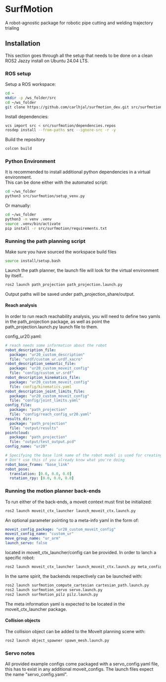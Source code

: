 # SurfMotion

A robot-agnostic package for robotic pipe cutting and welding trajectory trialing

## Installation

This section goes through all the setup that needs to be done on a clean ROS2 Jazzy install on Ubuntu 24.04 LTS.

### ROS setup

Setup a ROS workspace:

``` bash
cd ~
mkdir -p /ws_folder/src
cd ~/ws_folder
git clone https://github.com/carlhjal/surfmotion_dev.git src/surfmotion
```

Install dependencies:

``` bash
vcs import src < src/surfmotion/dependencies.repos
rosdep install --from-paths src --ignore-src -r -y
```

Build the repository

``` bash
colcon build
```

### Python Environment

It is recommended to install additional python dependencies in a virtual environment.  
This can be done either with the automated script:

``` bash
cd ~/ws_folder
python3 src/surfmotion/setup_venv.py
```

Or manually:

``` bash
cd ~/ws_folder
python3 -m venv .venv
source .venv/bin/activate
pip install -r src/surfmotion/requirements.txt
```

### Running the path planning script

Make sure you have sourced the workspace build files

``` bash
source install/setup.bash
```

Launch the path planner, the launch file will look for the virtual environment by itself..

``` bash
ros2 launch path_projection path_projection.launch.py
```

Output paths will be saved under path_projection_share/output.

#### Reach analysis

In order to run reach reachability analysis, you will need to define two yamls in the path_projection package, as well as point the path_projection.launch.py launch file to them.

config_ur20.yaml:

```yaml
# reach needs some information about the robot
robot_description_file: 
  package: "ur20_custom_description"
  file: "urdf/custom_ur.urdf.xacro"
robot_description_semantic_file: 
  package: "ur20_custom_moveit_config"
  file: "config/custom_ur.srdf"
robot_description_kinematics_file:
  package: "ur20_custom_moveit_config"
  file: config/kinematics.yaml
robot_description_joint_limits_file:
  package: "ur20_custom_moveit_config"
  file: "config/joint_limits.yaml"
config_file: 
  package: "path_projection"
  file: "config/reach_config_ur20.yaml"
results_dir:
  package: "path_projection"
  file: "output/results"
pointcloud:
  package: "path_projection"
  file: "output/test_output.pcd"
config_name: "ur20"

# Specifying the base link name of the robot model is used for creating a virtual joint between world and robot_base_frame
# Don't use this if you already know what you're doing 
robot_base_frame: "base_link"
robot_pose: 
  translation: [0.0, 0.0, 0.0]
  rotation_rpy: [0.0, 0.0, 0.0]
```

### Running the motion planner back-ends

To run either of the back-ends, a moveit context must first be initialized:

```bash
ros2 launch moveit_ctx_launcher launch_moveit_ctx.launch.py 
```

An optional parameter pointing to a meta-info yaml in the form of:

```yaml
moveit_config_package: "ur20_custom_moveit_config"
moveit_config_name: "custom_ur"
move_group_name: "ur_arm"
launch_servo: false
```

located in moveit_ctx_launcher/config can be provided. 
In order to lanch a specific robot:

```bash
ros2 launch moveit_ctx_launcher launch_moveit_ctx.launch.py meta_config_name:=ur20_meta.yaml
```

In the same spirit, the backends respectively can be launched with:

```bash
ros2 launch surfmotion_compute_cartesian cartesian_path.launch.py
ros2 launch surfmotion_servo servo.launch.py
ros2 launch surfmotion_pilz pilz.launch.py
```

The meta information yaml is expected to be located in the moveit_ctx_launcher package.

#### Collision objects

The collision object can be added to the MoveIt planning scene with:

```bash
ros2 launch object_spawner spawn_mesh.launch.py
```


### Servo notes

All provided example configs come packaged with a servo_config.yaml file, this has to exist in any additional moveit_configs. The launch files expect the name "servo_config.yaml".
